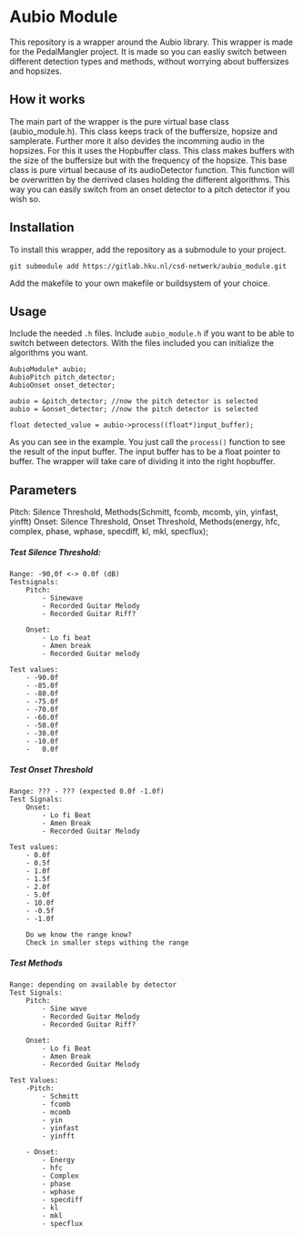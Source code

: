 # Aubio Module
This repository is a wrapper around the Aubio library. This wrapper is made for the PedalMangler project. It is made so you can easliy switch between different detection types and methods, without worrying about buffersizes and hopsizes.

## How it works
The main part of the wrapper is the pure virtual base class (aubio_module.h). This class keeps track of the buffersize, hopsize and samplerate. Further more it also devides the incomming audio in the hopsizes. For this it uses the Hopbuffer class. This class makes buffers with the size of the buffersize but with the frequency of the hopsize.
This base class is pure virtual because of its audioDetector function. This function will be overwritten by the derrived clases holding the different algorithms. This way you can easily switch from an onset detector to a pitch detector if you wish so.

## Installation
To install this wrapper, add the repository as a submodule to your project.
~~~
git submodule add https://gitlab.hku.nl/csd-netwerk/aubio_module.git
~~~
Add the makefile to your own makefile or buildsystem of your choice.

## Usage
Include the needed `.h` files. Include `aubio_module.h` if you want to be able to switch between detectors. With the files included you can initialize the algorithms you want.

~~~
AubioModule* aubio;
AubioPitch pitch_detector;
AubioOnset onset_detector;

aubio = &pitch_detector; //now the pitch detector is selected
aubio = &onset_detector; //now the pitch detector is selected

float detected_value = aubio->process((float*)input_buffer);
~~~

As you can see in the example. You just call the `process()` function to see the result of the input buffer. The input buffer has to be a float pointer to buffer. The wrapper will take care of dividing it into the right hopbuffer.

## Parameters
Pitch: Silence Threshold, Methods(Schmitt, fcomb, mcomb, yin, yinfast, yinfft)
Onset: Silence Threshold, Onset Threshold, Methods(energy, hfc, complex, phase, wphase, specdiff, kl, mkl, specflux);

##### Test Silence Threshold:
    Range: -90,0f <-> 0.0f (dB)
    Testsignals:
        Pitch:
            - Sinewave
            - Recorded Guitar Melody
            - Recorded Guitar Riff?

        Onset:
            - Lo fi beat
            - Amen break
            - Recorded Guitar melody

    Test values:
        - -90.0f
        - -85.0f
        - -80.0f
        - -75.0f
        - -70.0f
        - -60.0f
        - -50.0f
        - -30.0f
        - -10.0f
        -   0.0f

##### Test Onset Threshold
    Range: ??? - ??? (expected 0.0f -1.0f)
    Test Signals:
        Onset:
            - Lo fi Beat
            - Amen Break
            - Recorded Guitar Melody

    Test values:
        - 0.0f
        - 0.5f
        - 1.0f
        - 1.5f
        - 2.0f
        - 5.0f
        - 10.0f
        - -0.5f
        - -1.0f

        Do we know the range know?
        Check in smaller steps withing the range

##### Test Methods
    Range: depending on available by detector
    Test Signals:
        Pitch:
            - Sine wave
            - Recorded Guitar Melody
            - Recorded Guitar Riff?

        Onset:
            - Lo fi Beat
            - Amen Break
            - Recorded Guitar Melody

    Test Values:
        -Pitch:
            - Schmitt
            - fcomb
            - mcomb
            - yin
            - yinfast
            - yinfft

        - Onset:
            - Energy
            - hfc
            - Complex
            - phase
            - wphase
            - specdiff
            - kl
            - mkl
            - specflux
